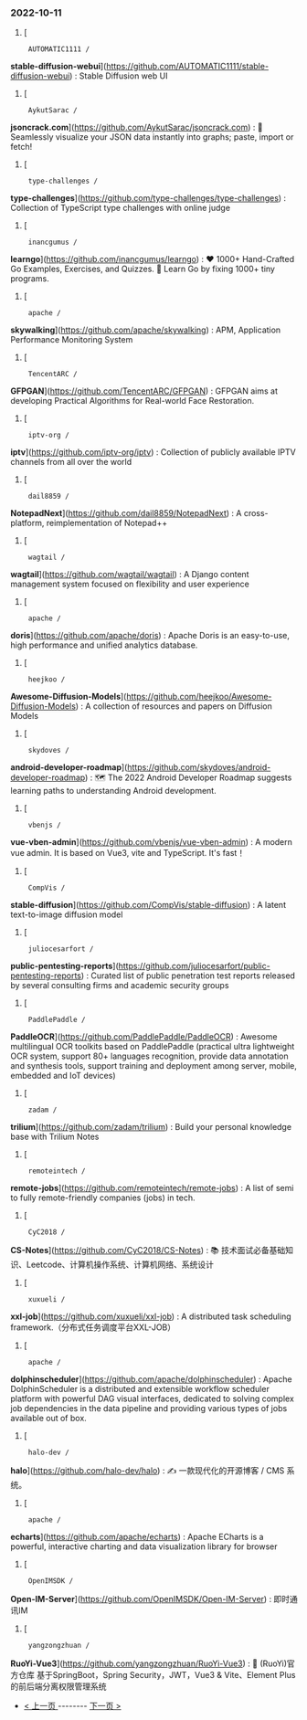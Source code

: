 ### 2022-10-11 
1. [
    

        AUTOMATIC1111 /
**stable-diffusion-webui**](https://github.com/AUTOMATIC1111/stable-diffusion-webui) : Stable Diffusion web UI
1. [
    

        AykutSarac /
**jsoncrack.com**](https://github.com/AykutSarac/jsoncrack.com) : 🔮 Seamlessly visualize your JSON data instantly into graphs; paste, import or fetch!
1. [
    

        type-challenges /
**type-challenges**](https://github.com/type-challenges/type-challenges) : Collection of TypeScript type challenges with online judge
1. [
    

        inancgumus /
**learngo**](https://github.com/inancgumus/learngo) : ❤️ 1000+ Hand-Crafted Go Examples, Exercises, and Quizzes. 🚀 Learn Go by fixing 1000+ tiny programs.
1. [
    

        apache /
**skywalking**](https://github.com/apache/skywalking) : APM, Application Performance Monitoring System
1. [
    

        TencentARC /
**GFPGAN**](https://github.com/TencentARC/GFPGAN) : GFPGAN aims at developing Practical Algorithms for Real-world Face Restoration.
1. [
    

        iptv-org /
**iptv**](https://github.com/iptv-org/iptv) : Collection of publicly available IPTV channels from all over the world
1. [
    

        dail8859 /
**NotepadNext**](https://github.com/dail8859/NotepadNext) : A cross-platform, reimplementation of Notepad++
1. [
    

        wagtail /
**wagtail**](https://github.com/wagtail/wagtail) : A Django content management system focused on flexibility and user experience
1. [
    

        apache /
**doris**](https://github.com/apache/doris) : Apache Doris is an easy-to-use, high performance and unified analytics database.
1. [
    

        heejkoo /
**Awesome-Diffusion-Models**](https://github.com/heejkoo/Awesome-Diffusion-Models) : A collection of resources and papers on Diffusion Models
1. [
    

        skydoves /
**android-developer-roadmap**](https://github.com/skydoves/android-developer-roadmap) : 🗺 The 2022 Android Developer Roadmap suggests learning paths to understanding Android development.
1. [
    

        vbenjs /
**vue-vben-admin**](https://github.com/vbenjs/vue-vben-admin) : A modern vue admin. It is based on Vue3, vite and TypeScript. It's fast！
1. [
    

        CompVis /
**stable-diffusion**](https://github.com/CompVis/stable-diffusion) : A latent text-to-image diffusion model
1. [
    

        juliocesarfort /
**public-pentesting-reports**](https://github.com/juliocesarfort/public-pentesting-reports) : Curated list of public penetration test reports released by several consulting firms and academic security groups
1. [
    

        PaddlePaddle /
**PaddleOCR**](https://github.com/PaddlePaddle/PaddleOCR) : Awesome multilingual OCR toolkits based on PaddlePaddle (practical ultra lightweight OCR system, support 80+ languages recognition, provide data annotation and synthesis tools, support training and deployment among server, mobile, embedded and IoT devices)
1. [
    

        zadam /
**trilium**](https://github.com/zadam/trilium) : Build your personal knowledge base with Trilium Notes
1. [
    

        remoteintech /
**remote-jobs**](https://github.com/remoteintech/remote-jobs) : A list of semi to fully remote-friendly companies (jobs) in tech.
1. [
    

        CyC2018 /
**CS-Notes**](https://github.com/CyC2018/CS-Notes) : 📚 技术面试必备基础知识、Leetcode、计算机操作系统、计算机网络、系统设计
1. [
    

        xuxueli /
**xxl-job**](https://github.com/xuxueli/xxl-job) : A distributed task scheduling framework.（分布式任务调度平台XXL-JOB）
1. [
    

        apache /
**dolphinscheduler**](https://github.com/apache/dolphinscheduler) : Apache DolphinScheduler is a distributed and extensible workflow scheduler platform with powerful DAG visual interfaces, dedicated to solving complex job dependencies in the data pipeline and providing various types of jobs available out of box.
1. [
    

        halo-dev /
**halo**](https://github.com/halo-dev/halo) : ✍ 一款现代化的开源博客 / CMS 系统。
1. [
    

        apache /
**echarts**](https://github.com/apache/echarts) : Apache ECharts is a powerful, interactive charting and data visualization library for browser
1. [
    

        OpenIMSDK /
**Open-IM-Server**](https://github.com/OpenIMSDK/Open-IM-Server) : 即时通讯IM
1. [
    

        yangzongzhuan /
**RuoYi-Vue3**](https://github.com/yangzongzhuan/RuoYi-Vue3) : 🎉 (RuoYi)官方仓库 基于SpringBoot，Spring Security，JWT，Vue3 & Vite、Element Plus 的前后端分离权限管理系统 

- [ < 上一页 ](https://github.com/able8/github-trending-daily-record/blob/master/2022-10-10.md) -------- [ 下一页 > ](https://github.com/able8/github-trending-daily-record/blob/master/2022-10-12.md)